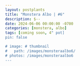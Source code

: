 ```yaml
---
layout: postplants
title: "Monstera Albo | #6"
description: $--
date: 2024-06-06 00:00:00 -0700
categories: [monstera, albo]
tags: [coming soon, 4" pot]
pin: false

# image: # thumbnail
#   path: /images/monsteraalbo6/
# photos: /images/monsteraalbo6
---
```

